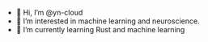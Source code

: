 - 👋 Hi, I’m @yn-cloud
- 👀 I’m interested in machine learning and neuroscience.
- 🌱 I’m currently learning Rust and machine learning

<!---
yn-cloud/yn-cloud is a ✨ special ✨ repository because its `README.md` (this file) appears on your GitHub profile.
You can click the Preview link to take a look at your changes.
--->
